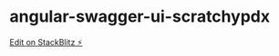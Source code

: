 # angular-swagger-ui-scratchypdx

[Edit on StackBlitz ⚡️](https://stackblitz.com/edit/angular-swagger-ui-example-dcfx23)